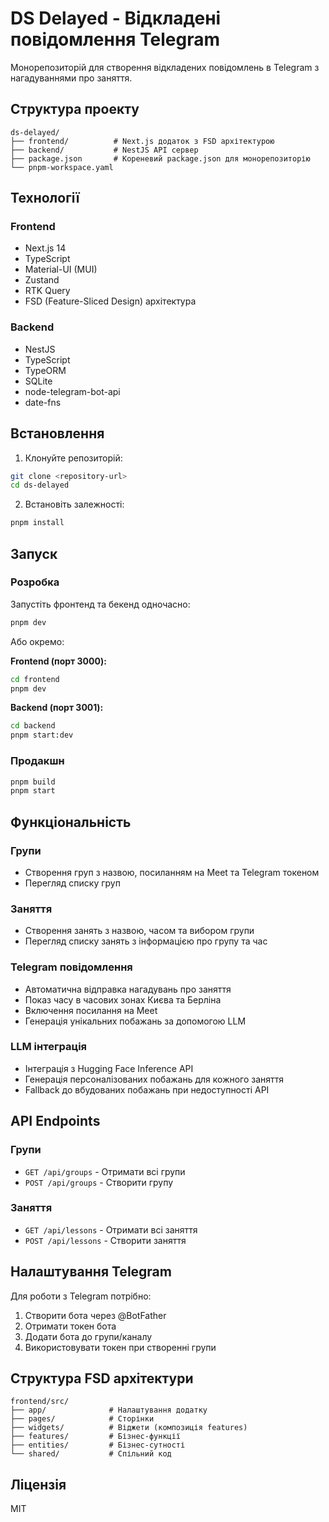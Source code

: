 # DS Delayed - Відкладені повідомлення Telegram

Монорепозиторій для створення відкладених повідомлень в Telegram з нагадуваннями про заняття.

## Структура проекту

```
ds-delayed/
├── frontend/          # Next.js додаток з FSD архітектурою
├── backend/           # NestJS API сервер
├── package.json       # Кореневий package.json для монорепозиторію
└── pnpm-workspace.yaml
```

## Технології

### Frontend
- Next.js 14
- TypeScript
- Material-UI (MUI)
- Zustand
- RTK Query
- FSD (Feature-Sliced Design) архітектура

### Backend
- NestJS
- TypeScript
- TypeORM
- SQLite
- node-telegram-bot-api
- date-fns

## Встановлення

1. Клонуйте репозиторій:
```bash
git clone <repository-url>
cd ds-delayed
```

2. Встановіть залежності:
```bash
pnpm install
```

## Запуск

### Розробка

Запустіть фронтенд та бекенд одночасно:
```bash
pnpm dev
```

Або окремо:

**Frontend (порт 3000):**
```bash
cd frontend
pnpm dev
```

**Backend (порт 3001):**
```bash
cd backend
pnpm start:dev
```

### Продакшн

```bash
pnpm build
pnpm start
```

## Функціональність

### Групи
- Створення груп з назвою, посиланням на Meet та Telegram токеном
- Перегляд списку груп

### Заняття
- Створення занять з назвою, часом та вибором групи
- Перегляд списку занять з інформацією про групу та час

### Telegram повідомлення
- Автоматична відправка нагадувань про заняття
- Показ часу в часових зонах Києва та Берліна
- Включення посилання на Meet
- Генерація унікальних побажань за допомогою LLM

### LLM інтеграція
- Інтеграція з Hugging Face Inference API
- Генерація персоналізованих побажань для кожного заняття
- Fallback до вбудованих побажань при недоступності API

## API Endpoints

### Групи
- `GET /api/groups` - Отримати всі групи
- `POST /api/groups` - Створити групу

### Заняття
- `GET /api/lessons` - Отримати всі заняття
- `POST /api/lessons` - Створити заняття

## Налаштування Telegram

Для роботи з Telegram потрібно:

1. Створити бота через @BotFather
2. Отримати токен бота
3. Додати бота до групи/каналу
4. Використовувати токен при створенні групи

## Структура FSD архітектури

```
frontend/src/
├── app/              # Налаштування додатку
├── pages/            # Сторінки
├── widgets/          # Віджети (композиція features)
├── features/         # Бізнес-функції
├── entities/         # Бізнес-сутності
└── shared/           # Спільний код
```

## Ліцензія

MIT 